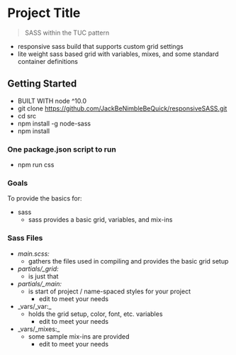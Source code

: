 # Project Title
>  SASS within the TUC pattern

* responsive sass build that supports custom grid settings
* lite weight sass based grid with variables, mixes, and some standard container definitions

## Getting Started
- BUILT WITH node ^10.0
- git clone https://github.com/JackBeNimbleBeQuick/responsiveSASS.git
- cd src
- npm install -g node-sass
- npm install

### One package.json script to run
- npm run css

### Goals
To provide the basics for:
- sass
  - sass provides a basic grid, variables, and mix-ins

### Sass Files
- _main.scss:_
  - gathers the files used in compiling and provides the basic grid setup
- _partials/\_grid:_
  - is just that
- _partials/\_main:_
  - is start of project / name-spaced styles for your project
    * edit to meet your needs
- _vars/\_var:\_
  - holds the grid setup, color, font, etc. variables
    * edit to meet your needs
- _vars/\_mixes:\_
  - some sample mix-ins are provided
    * edit to meet your needs
